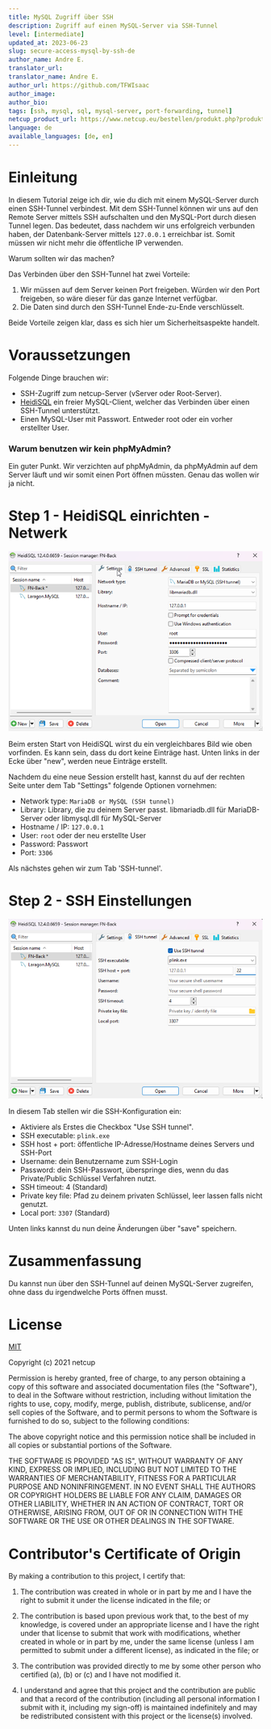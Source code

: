 ```yaml
---
title: MySQL Zugriff über SSH
description: Zugriff auf einen MySQL-Server via SSH-Tunnel
level: [intermediate]
updated_at: 2023-06-23
slug: secure-access-mysql-by-ssh-de
author_name: Andre E.
translator_url: 
translator_name: Andre E.
author_url: https://github.com/TFWIsaac
author_image:
author_bio:
tags: [ssh, mysql, sql, mysql-server, port-forwarding, tunnel] 
netcup_product_url: https://www.netcup.eu/bestellen/produkt.php?produkt=2992
language: de
available_languages: [de, en]
---
```


# Einleitung
In diesem Tutorial zeige ich dir, wie du dich mit einem MySQL-Server durch einen SSH-Tunnel verbindest. Mit dem SSH-Tunnel können wir uns auf den Remote Server mittels SSH aufschalten und den MySQL-Port durch diesen Tunnel legen. Das bedeutet, dass nachdem wir uns erfolgreich verbunden haben, der Datenbank-Server mittels `127.0.0.1` erreichbar ist. Somit müssen wir nicht mehr die öffentliche IP verwenden.

Warum sollten wir das machen?

Das Verbinden über den SSH-Tunnel hat zwei Vorteile:
1. Wir müssen auf dem Server keinen Port freigeben. Würden wir den Port freigeben, so wäre dieser für das ganze Internet verfügbar.
2. Die Daten sind durch den SSH-Tunnel Ende-zu-Ende verschlüsselt.

Beide Vorteile zeigen klar, dass es sich hier um Sicherheitsaspekte handelt.

# Voraussetzungen
Folgende Dinge brauchen wir:
* SSH-Zugriff zum netcup-Server (vServer oder Root-Server).
* [HeidiSQL](https://www.heidisql.com/) ein freier MySQL-Client, welcher das Verbinden über einen SSH-Tunnel unterstützt.
* Einen MySQL-User mit Passwort. Entweder root oder ein vorher erstellter User.

### Warum benutzen wir kein phpMyAdmin?

Ein guter Punkt. Wir verzichten auf phpMyAdmin, da phpMyAdmin auf dem Server läuft und wir somit einen Port öffnen müssten. Genau das wollen wir ja nicht.


# Step 1 - HeidiSQL einrichten - Netwerk
![HeidiSQL after start](img-en/heidi-start.png)

Beim ersten Start von HeidiSQL wirst du ein vergleichbares Bild wie oben vorfinden. Es kann sein, dass du dort keine Einträge hast. Unten links in der Ecke über "new", werden neue Einträge erstellt.

Nachdem du eine neue Session erstellt hast, kannst du auf der rechten Seite unter dem Tab "Settings" folgende Optionen vornehmen:

* Network type: `MariaDB or MySQL (SSH tunnel)`
* Library: Library, die zu deinem Server passt. libmariadb.dll für MariaDB-Server oder libmysql.dll für MySQL-Server
* Hostname / IP: `127.0.0.1`
* User: `root` oder der neu erstellte User
* Password: Passwort
* Port: `3306`

Als nächstes gehen wir zum Tab 'SSH-tunnel'.

# Step 2 - SSH Einstellungen
![HeidiSQL SSH-Settings](img-en/heidi-ssh.png)

In diesem Tab stellen wir die SSH-Konfiguration ein:

* Aktiviere als Erstes die Checkbox "Use SSH tunnel".
* SSH executable: `plink.exe`
* SSH host + port: öffentliche IP-Adresse/Hostname deines Servers und SSH-Port
* Username: dein Benutzername zum SSH-Login
* Password: dein SSH-Passwort, überspringe dies, wenn du das Private/Public Schlüssel Verfahren nutzt.
* SSH timeout: 4 (Standard)
* Private key file: Pfad zu deinem privaten Schlüssel, leer lassen falls nicht genutzt.
* Local port: `3307` (Standard)

Unten links kannst du nun deine Änderungen über "save" speichern.

# Zusammenfassung
Du kannst nun über den SSH-Tunnel auf deinen MySQL-Server zugreifen, ohne dass du irgendwelche Ports öffnen musst.

# License

[MIT](https://github.com/netcup-community/community-tutorials/blob/main/LICENSE)

Copyright (c) 2021 netcup

Permission is hereby granted, free of charge, to any person obtaining a copy of this software and associated documentation files (the "Software"), to deal in the Software without restriction, including without limitation the rights to use, copy, modify, merge, publish, distribute, sublicense, and/or sell copies of the Software, and to permit persons to whom the Software is furnished to do so, subject to the following conditions:

The above copyright notice and this permission notice shall be included in all copies or substantial portions of the Software.

THE SOFTWARE IS PROVIDED "AS IS", WITHOUT WARRANTY OF ANY KIND, EXPRESS OR IMPLIED, INCLUDING BUT NOT LIMITED TO THE WARRANTIES OF MERCHANTABILITY, FITNESS FOR A PARTICULAR PURPOSE AND NONINFRINGEMENT. IN NO EVENT SHALL THE AUTHORS OR COPYRIGHT HOLDERS BE LIABLE FOR ANY CLAIM, DAMAGES OR OTHER LIABILITY, WHETHER IN AN ACTION OF CONTRACT, TORT OR OTHERWISE, ARISING FROM, OUT OF OR IN CONNECTION WITH THE SOFTWARE OR THE USE OR OTHER DEALINGS IN THE SOFTWARE.

# Contributor's Certificate of Origin
By making a contribution to this project, I certify that:

 1) The contribution was created in whole or in part by me and I have the right to submit it under the license indicated in the file; or

 2) The contribution is based upon previous work that, to the best of my knowledge, is covered under an appropriate license and I have the right under that license to submit that work with modifications, whether created in whole or in part by me, under the same license (unless I am permitted to submit under a different license), as indicated in the file; or

 3) The contribution was provided directly to me by some other person who certified (a), (b) or (c) and I have not modified it.

 4) I understand and agree that this project and the contribution are public and that a record of the contribution (including all personal information I submit with it, including my sign-off) is maintained indefinitely and may be redistributed consistent with this project or the license(s) involved.
